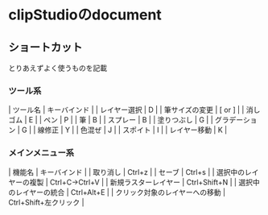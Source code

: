 # clipStudioのdocument

## ショートカット

とりあえずよく使うものを記載

### ツール系

| ツール名       | キーバインド |
| レイヤー選択   | D            |
| 筆サイズの変更 | [ or ]       |
| 消しゴム       | E            |
| ペン           | P            |
| 筆             | B            |
| スプレー       | B            |
| 塗りつぶし     | G            |
| グラデーション | G            |
| 線修正         | Y            |
| 色混ぜ         | J            |
| スポイト       | I            |
| レイヤー移動   | K            |

### メインメニュー系

| 機能名                         | キーバインド          |
| 取り消し                       | Ctrl+z                |
| セーブ                         | Ctrl+s                |
| 選択中のレイヤーの複製         | Ctrl+C->Ctrl+V        |
| 新規ラスターレイヤー           | Ctrl+Shift+N          |
| 選択中のレイヤーの統合         | Ctrl+Alt+E            |
| クリック対象のレイヤーへの移動 | Ctrl+Shift+左クリック |

